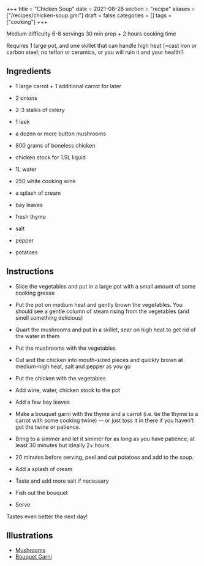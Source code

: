 +++
title = "Chicken Soup"
date = 2021-08-28
section = "recipe"
aliases = ["/recipes/chicken-soup.gmi"]
draft = false
categories = []
tags = ["cooking"]
+++


Medium difficulty
6-8 servings
30 min prep + 2 hours cooking time

Requires 1 large pot, and one skillet that can handle high heat (=cast iron or carbon steel; no teflon or ceramics, or you will ruin it and your health!)

## Ingredients

* 1 large carrot + 1 additional carrot for later
* 2 onions
* 2-3 stalks of celery
* 1 leek

* a dozen or more button mushrooms

* 800 grams of boneless chicken 

* chicken stock for 1.5L liquid
* 1L water
* 250 white cooking wine
* a splash of cream

* bay leaves
* fresh thyme
* salt
* pepper

* potatoes

## Instructions

* Slice the vegetables and put in a large pot with a small amount of some cooking grease
* Put the pot on medium heat and gently brown the vegetables. You should see a gentle column of steam rising from the vegetables (and smell something delicious)
* Quart the mushrooms and put in a skillet, sear on high heat to get rid of the water in them
* Put the mushrooms with the vegetables

* Cut and the chicken into mouth-sized pieces and quickly brown at medium-high heat, salt and pepper as you go
* Put the chicken with the vegetables

* Add wine, water, chicken stock to the pot
* Add a few bay leaves
* Make a bouquet garni with the thyme and a carrot (i.e. tie the thyme to a carrot with some cooking twine) -- or just toss it in there if you haven't got the twine or patience.
* Bring to a simmer and let it simmer for as long as you have patience, at least 30 minutes but ideally 2+ hours.

* 20 minutes before serving, peel and cut potatoes and add to the soup. 
* Add a splash of cream
* Taste and add more salt if necessary
* Fish out the bouquet
* Serve

Tastes even better the next day!

## Illustrations

* [Mushrooms](/pics/chicken-soup-mushrooms.png)
* [Bouquet Garni](/pics/chicken-soup-bouquet.png)

